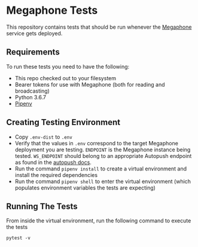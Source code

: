# Megaphone Tests

This repository contains tests that should be run whenever the [Megaphone](https://github.com/mozilla-services/megaphone)
service gets deployed.

## Requirements

To run these tests you need to have the following:

* This repo checked out to your filesystem
* Bearer tokens for use with Megaphone (both for reading and broadcasting)
* Python 3.6.7
* [Pipenv](https://pipenv.readthedocs.io/en/latest)

## Creating Testing Environment

* Copy `.env-dist` to `.env`
* Verify that the values in `.env` correspond to the target Megaphone deployment you are testing. `ENDPOINT` is the Megaphone instance being tested. `WS_ENDPOINT` should belong to an appropriate Autopush endpoint as found in the [autopush docs](https://autopush.readthedocs.io/en/latest/#autopush-endpoints). 
* Run the command `pipenv install` to create a virtual environment and install the required dependencies
* Run the command `pipenv shell` to enter the virtual environment (which populates environment variables the tests are expecting)

## Running The Tests

From inside the virtual environment, run the following command to execute the tests

`pytest -v`
